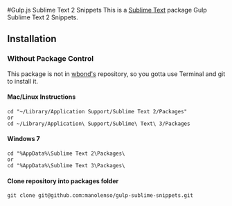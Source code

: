 #Gulp.js Sublime Text 2 Snippets
This is a [Sublime Text][sublime] package Gulp Sublime Text 2 Snippets.

## Installation ##

### Without Package Control ###

This package is not in [wbond's][package_control] repository, so you gotta use Terminal and git to install it. 


#### Mac/Linux Instructions ####

    cd "~/Library/Application Support/Sublime Text 2/Packages"
    or
    cd ~/Library/Application\ Support/Sublime\ Text\ 3/Packages
    
#### Windows 7 ####
    cd "%AppData%\Sublime Text 2\Packages\
    or
    cd "%AppData%\Sublime Text 3\Packages\
    
#### Clone repository into packages folder ####
    
    git clone git@github.com:manolenso/gulp-sublime-snippets.git



[sublime]: http://www.sublimetext.com/
[sublime3]: http://www.sublimetext.com/3
[package_control]: http://wbond.net/sublime_packages/package_control
